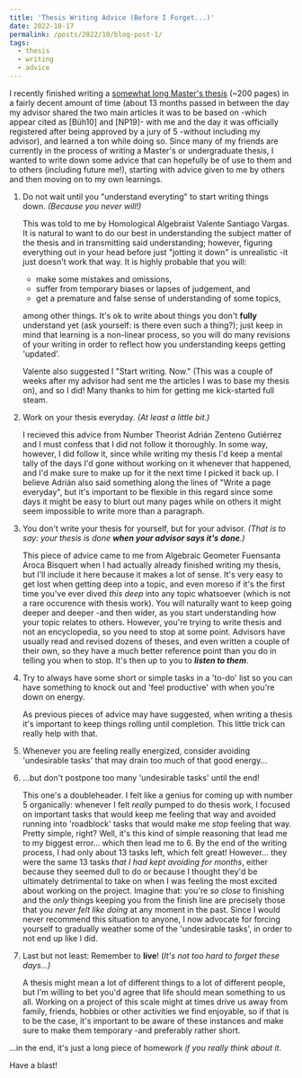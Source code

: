 ```yaml
---
title: 'Thesis Writing Advice (Before I Forget...)'
date: 2022-10-17
permalink: /posts/2022/10/blog-post-1/
tags:
  - thesis
  - writing
  - advice
---
```


I recently finished writing a [somewhat long Master's thesis](https://tesiunam.dgb.unam.mx:443/F/UECLCY6TT4XAQKD37J6SJDSGIQ9Q48Q4B6NRUK4NTLKM482RJ8-04436?func=service&doc_library=TES01&doc_number=000831398&line_number=0001&func_code=WEB-FULL&service_type=MEDIA%22) (~200 pages) in a fairly decent amount of time (about 13 months passed in between the day my advisor shared the two main articles it was to be based on -which appear cited as [Büh10] and [NP19]- with me and the day it was officially registered after being approved by a jury of 5 -without including my advisor), and learned a ton while doing so. Since many of my friends are currently in the process of writing a Master's or undergraduate thesis, I wanted to write down some advice that can hopefully be of use to them and to others (including future me!), starting with advice given to me by others and then moving on to my own learnings.

1. Do not wait until you "understand everyting" to start writing things down. _(Because you never will!)_

    This was told to me by Homological Algebraist Valente Santiago Vargas. It is natural to want to do our best in understanding the subject matter of the thesis and in transmitting said understanding; however, figuring everything out in your head before just "jotting it down" is unrealistic -it just doesn't work that way. It is highly probable that you will:

    * make some mistakes and omissions,
    * suffer from temporary biases or lapses of judgement, and
    * get a premature and false sense of understanding of some topics,

    among other things. It's ok to write about things you don't **fully** understand yet (ask yourself: is there even such a thing?); just keep in mind that learning is a non-linear process, so you will do many revisions of your writing in order to reflect how you understanding keeps getting 'updated'.

    Valente also suggested I "Start writing. Now." (This was a couple of weeks after my advisor had sent me the articles I was to base my thesis on), and so I did! Many thanks to him for getting me kick-started full steam.

2. Work on your thesis everyday. _(At least a little bit.)_

    I recieved this advice from Number Theorist Adrián Zenteno Gutiérrez and I must confess that I did not follow it thoroughly. In some way, however, I did follow it, since while writing my thesis I'd keep a mental tally of the days I'd gone without working on it whenever that happened, and I'd make sure to make up for it the next time I picked it back up. I believe Adrián also said something along the lines of "Write a page everyday", but it's important to be flexible in this regard since some days it might be easy to blurt out many pages while on others it might seem impossible to write more than a paragraph.

3. You don't write your thesis for yourself, but for your advisor. _(That is to say: your thesis is done **when your advisor says it's done**.)_

    This piece of advice came to me from Algebraic Geometer Fuensanta Aroca Bisquert when I had actually already finished writing my thesis, but I'll include it here because it makes a lot of sense. It's very easy to get lost when getting deep into a topic, and even moreso if it's the first time you've ever dived _this deep_ into any topic whatsoever (which is not a rare occurence with thesis work). You will naturally want to keep going deeper and deeper -and then wider, as you start understanding how your topic relates to others. However, you're trying to write thesis and not an encyclopedia, so you need to stop at some point. Advisors have usually read and revised dozens of theses, and even written a couple of their own, so they have a much better reference point than you do in telling you when to stop. It's then up to you to _**listen to them**_.

4. Try to always have some short or simple tasks in a 'to-do' list so you can have something to knock out and 'feel productive' with when you're down on energy.

    As previous pieces of advice may have suggested, when writing a thesis it's important to keep things rolling until completion. This little trick can really help with that.

5. Whenever you are feeling really energized, consider avoiding 'undesirable tasks' that may drain too much of that good energy...

6. ...but don't postpone too many 'undesirable tasks' until the end!

    This one's a doubleheader. I felt like a genius for coming up with number 5 organically: whenever I felt _really_ pumped to do thesis work, I focused on important tasks that would keep me feeling that way and avoided running into 'roadblock' tasks that would make me _stop_ feeling that way. Pretty simple, right? Well, it's this kind of simple reasoning that lead me to my biggest error... which then lead me to 6. By the end of the writing process, I had only about 13 tasks left, which felt great! However... they were the same 13 tasks _that I had kept avoiding for months_, either because they seemed dull to do or because I thought they'd be ultimately detrimental to take on when I was feeling the most excited about working on the project. Imagine that: you're _so close_ to finishing and the _only_ things keeping you from the finish line are precisely those that you _never felt like doing_ at any moment in the past. Since I would never recommend this situation to anyone, I now advocate for forcing yourself to gradually weather some of the 'undesirable tasks', in order to not end up like I did.

7. Last but not least: Remember to **live**! (_It's not too hard to forget these days...)_

    A thesis might mean a lot of different things to a lot of different people, but I'm willing to bet you'd agree that life should mean something to us all. Working on a project of this scale might at times drive us away from family, friends, hobbies or other activities we find enjoyable, so if that is to be the case, it's important to be aware of these instances and make sure to make them temporary -and preferably rather short.


...in the end, it's just a long piece of homework _if you really think about it_.

Have a blast!
